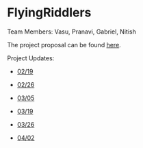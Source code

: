 
# FlyingRiddlers
Team Members: Vasu, Pranavi, Gabriel, Nitish

The project proposal can be found [here](https://github.com/CMU-11797-S18/Watson/blob/master/proposal/proposal.pdf).

Project Updates:
* [02/19](https://docs.google.com/presentation/d/1aLwJT302TH5ZhVIQjj860eRKcr3LQcB0KdOSvqcu500/edit?usp=sharing)

* [02/26](https://docs.google.com/presentation/d/1ArEvsLm-3wD596bpSrFqFck3-yLqdHOgVRGrJscAn1c/edit?usp=sharing)

* [03/05](https://docs.google.com/presentation/d/1WTQrJDpR-r5lacDNcO5XqWYWLwVJdRBUxoGIc6PwdZ8/edit#slide=id.p)

* [03/19](https://docs.google.com/presentation/d/1--vjYEq9n3_POF8g5BUgj6OP2HEDYYlKvM0SUCPu5gU/edit#slide=id.g345e79b999_0_0)

* [03/26](https://docs.google.com/presentation/d/1Ea1Y_vYAVfRIXnL3d-YsVNpuZH4sO4erS41teGGhV90/edit?usp=sharing)

* [04/02](https://docs.google.com/presentation/d/1vbt-lzedlfbgl9baaDgNI50w-CllUrRo_Jb7OEiA5qQ/edit?usp=sharing)
